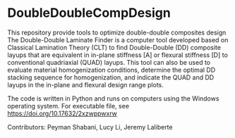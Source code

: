 # DoubleDoubleCompDesign
This repository provide tools to optimize double-double composites design
The Double-Double Laminate Finder is a computer tool developed based on Classical Lamination Theory (CLT) to find Double-Double (DD) composite layups that are equivalent in in-plane stiffness [A] or flexural stiffness [D] to conventional quadriaxial (QUAD) layups. This tool can also be used to evaluate material homogenization conditions, determine the optimal DD stacking sequence for homogenization, and indicate the QUAD and DD layups in the in-plane and flexural design range plots.

The code is written in Python and runs on computers using the Windows operating system. For executable file, see https://doi.org/10.17632/2xzwppwxrw

Contributors: Peyman Shabani, Lucy Li, Jeremy Laliberte
